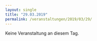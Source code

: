 ```yaml
---
layout: single
title: "29.03.2019"
permalink: /veranstaltungen/2019/03/29/
---
```


Keine Veranstaltung an diesem Tag.
